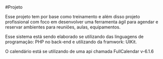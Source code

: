 #Projeto


Esse projeto tem por base como treinamento e além disso projeto profissional com foco em desenvolver uma ferramenta ágil para agendar e reservar ambientes para reuniões, aulas, equipamentos.

Esse sistema está sendo elaborado se utilizando das linguagens de programação: PHP no back-end e utilizando da framwork: UIKit.

O calendário está se utilizando de uma api chamada FullCalendar v-6.1.6
